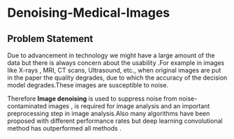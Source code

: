 # Denoising-Medical-Images

## Problem Statement

Due to advancement in technology we might have a large amount of the data but there is always concern about the usability .For example in images like X-rays , MRI, CT scans, Ultrasound, etc., when original images are put in the paper the quality degrades, due to which the accuracy of the decision model degrades.These images are susceptible to noise.

Therefore **Image denoising** is used to suppress noise from noise-contaminated images , is required for image analysis and  an important preprocessing step in image analysis.Also many algorithms have been proposed with different performance rates but deep learning convolutional method has outperformed all methods .
